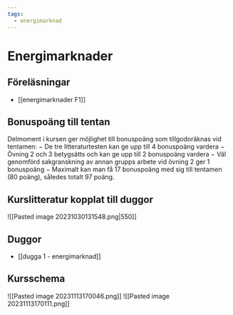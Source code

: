 ```yaml
---
tags:
  - energimarknad
---
```

# Energimarknader

## Föreläsningar
- [[energimarknader F1]]

## Bonuspoäng till tentan
Delmoment i kursen ger möjlighet till bonuspoäng som tillgodoräknas vid tentamen: 
− De tre litteraturtesten kan ge upp till 4 bonuspoäng vardera 
− Övning 2 och 3 betygsätts och kan ge upp till 2 bonuspoäng vardera 
− Väl genomförd sakgranskning av annan grupps arbete vid övning 2 ger 1 bonuspoäng 
− Maximalt kan man få 17 bonuspoäng med sig till tentamen (80 poäng), således totalt 97 poäng.

## Kurslitteratur kopplat till duggor
![[Pasted image 20231030131548.png|550]]


## Duggor
- [[dugga 1 - energimarknad]]

## Kursschema
![[Pasted image 20231113170046.png]]
![[Pasted image 20231113170111.png]]
